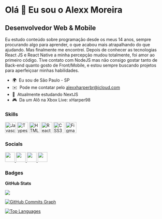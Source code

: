  Olá 👋 Eu sou o Alexx Moreira
=============================

Desenvolvedor Web & Mobile
-------------------------------- 

Eu estudo conteúdo sobre programação desde os meus 14 anos, sempre procurando algo para aprender, o que acabou mais atrapalhando do que ajudando. Mas finalmente me encontrei. Depois de conhecer as tecnologias React JS e React Native a minha percepção mudou totalmente, foi amor ao primeiro código. Tive contato com NodeJS mas não consigo gostar tanto de Back-end quanto gosto de Front/Mobile, e estou sempre buscando projetos para aperfeiçoar minhas habilidades.

* 🌍  Eu sou de São Paulo - SP
* ✉️  Pode me contatar pelo [alexxharperbr@icloud.com](mailto:alexxharperbr@icloud.com)
* 🧠  Atualmente estudando NextJS
* 🎮  Da um Alô na Xbox Live: xHarper98

### Skills

<p align="left">
<a href="https://developer.mozilla.org/en-US/docs/Web/JavaScript" target="_blank" rel="noreferrer"><img src="https://raw.githubusercontent.com/danielcranney/readme-generator/main/public/icons/skills/javascript-colored.svg" width="36" height="36" alt="Javascript" /></a>
<a href="https://www.typescriptlang.org/" target="_blank" rel="noreferrer"><img src="https://raw.githubusercontent.com/danielcranney/readme-generator/main/public/icons/skills/typescript-colored.svg" width="36" height="36" alt="Typescript" /></a>
<a href="https://developer.mozilla.org/en-US/docs/Glossary/HTML5" target="_blank" rel="noreferrer"><img src="https://raw.githubusercontent.com/danielcranney/readme-generator/main/public/icons/skills/html5-colored.svg" width="36" height="36" alt="HTML5" /></a>
<a href="https://reactjs.org/" target="_blank" rel="noreferrer"><img src="https://raw.githubusercontent.com/danielcranney/readme-generator/main/public/icons/skills/react-colored.svg" width="36" height="36" alt="React" /></a>
<a href="https://www.w3.org/TR/CSS/#css" target="_blank" rel="noreferrer"><img src="https://raw.githubusercontent.com/danielcranney/readme-generator/main/public/icons/skills/css3-colored.svg" width="36" height="36" alt="CSS3" /></a>
<a href="https://www.figma.com/" target="_blank" rel="noreferrer"><img src="https://raw.githubusercontent.com/danielcranney/readme-generator/main/public/icons/skills/figma-colored.svg" width="36" height="36" alt="Figma" /></a>
</p>


### Socials

<p align="left"><a href="https://discord.com/users/xHarper98" target="_blank" rel="noreferrer"> <img src="https://raw.githubusercontent.com/danielcranney/readme-generator/main/public/icons/socials/discord.svg" width="32" height="32" /> </a> <a href="https://www.github.com/devalexxharper" target="_blank" rel="noreferrer"> <img src="https://raw.githubusercontent.com/danielcranney/readme-generator/main/public/icons/socials/github-dark.svg" width="32" height="32" /> </a> <a href="http://www.instagram.com/dev.harper" target="_blank" rel="noreferrer"> <img src="https://raw.githubusercontent.com/danielcranney/readme-generator/main/public/icons/socials/instagram.svg" width="32" height="32" /> </a> <a href="https://www.linkedin.com/in/devalexxharper/" target="_blank" rel="noreferrer"> <img src="https://raw.githubusercontent.com/danielcranney/readme-generator/main/public/icons/socials/linkedin.svg" width="32" height="32" /> </a> </p>

### Badges

<b> GitHub Stats</b>

<a href="http://www.github.com/devalexxharper"><img src="https://github-readme-streak-stats.herokuapp.com/?user=devalexxharper&stroke=ffffff&background=1c1917&ring=0891b2&fire=0891b2&currStreakNum=ffffff&currStreakLabel=0891b2&sideNums=ffffff&sideLabels=ffffff&dates=ffffff&hide_border=true" /></a>

<a href="http://www.github.com/devalexxharper"><img src="https://activity-graph.herokuapp.com/graph?username=devalexxharper&bg_color=1c1917&color=ffffff&line=0891b2&point=ffffff&area_color=1c1917&area=true&hide_border=true&custom_title=GitHub%20Commits%20Graph" alt="GitHub Commits Graph" /></a>

<a href="https://github.com/devalexxharper" align="left"><img src="https://github-readme-stats.vercel.app/api/top-langs/?username=devalexxharper&langs_count=10&title_color=0891b2&text_color=ffffff&icon_color=0891b2&bg_color=1c1917&hide_border=true&locale=en&custom_title=Top%20%Languages" alt="Top Languages" /></a>
